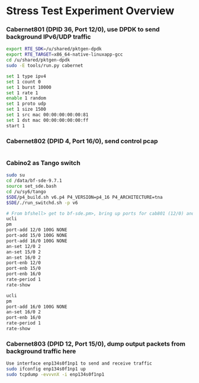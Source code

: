 # Stress Test Experiment Overview


### Cabernet801 (DPID 36, Port 12/0), use DPDK to send background IPv6/UDP traffic 
```bash
export RTE_SDK=/u/shared/pktgen-dpdk
export RTE_TARGET=x86_64-native-linuxapp-gcc
cd /u/shared/pktgen-dpdk
sudo -E tools/run.py cabernet

set 1 type ipv4
set 1 count 0
set 1 burst 10000
set 1 rate 1
enable 1 random 
set 1 proto udp
set 1 size 1500 
set 1 src mac 00:00:00:00:00:81
set 1 dst mac 00:00:00:00:00:ff 
start 1
```

### Cabernet802 (DPID 4, Port 16/0), send control pcap 
```bash 

```

### Cabino2 as Tango switch
```bash
sudo su
cd /data/bf-sde-9.7.1
source set_sde.bash 
cd /u/sy6/tango
$SDE/p4_build.sh v6.p4 P4_VERSION=p4_16 P4_ARCHITECTURE=tna
$SDE/./run_switchd.sh -p v6

# From bfshell> get to bf-sde.pm>, bring up ports for cab801 (12/0) and cab804 13/0), and view sending rates on the ports 
ucli
pm
port-add 12/0 100G NONE
port-add 15/0 100G NONE
port-add 16/0 100G NONE
an-set 12/0 2
an-set 15/0 2
an-set 16/0 2
port-enb 12/0
port-enb 15/0
port-enb 16/0
rate-period 1
rate-show
```

```bash
ucli
pm
port-add 16/0 100G NONE
an-set 16/0 2
port-enb 16/0
rate-period 1
rate-show
```

### Cabernet803 (DPID 12, Port 15/0), dump output packets from background traffic here
```bash
Use interface enp134s0f1np1 to send and receive traffic 
sudo ifconfig enp134s0f1np1 up 
sudo tcpdump -evvvnX -i enp134s0f1np1
 ```
